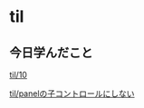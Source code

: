 # til

## 今日学んだこと

[til/10](https://github.com/tokiohamamatsu/til/blob/master/%E6%B4%BB%E5%8B%95%E8%A8%98%E9%8C%B2/2021/02/10.md)

[til/panelの子コントロールにしない](https://github.com/tokiohamamatsu/til/blob/master/c%23/panel%E3%81%AE%E5%AD%90%E3%82%B3%E3%83%B3%E3%83%88%E3%83%AD%E3%83%BC%E3%83%AB%E3%81%AB%E3%81%97%E3%81%AA%E3%81%84.md)